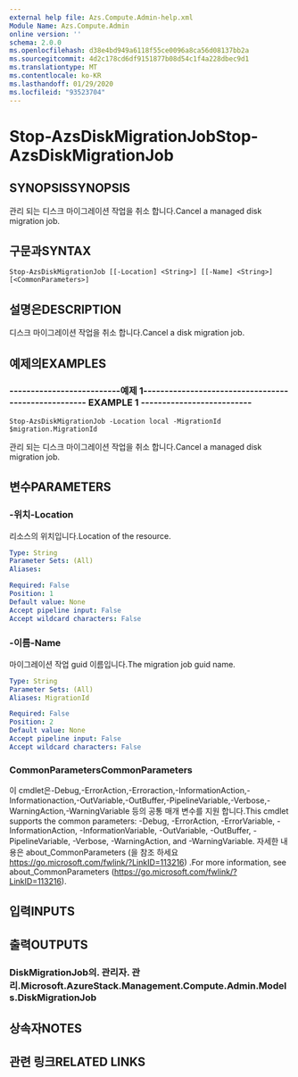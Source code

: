 ```yaml
---
external help file: Azs.Compute.Admin-help.xml
Module Name: Azs.Compute.Admin
online version: ''
schema: 2.0.0
ms.openlocfilehash: d38e4bd949a6118f55ce0096a8ca56d08137bb2a
ms.sourcegitcommit: 4d2c178cd6df9151877b08d54c1f4a228dbec9d1
ms.translationtype: MT
ms.contentlocale: ko-KR
ms.lasthandoff: 01/29/2020
ms.locfileid: "93523704"
---
```

# <span data-ttu-id="cfb66-101">Stop-AzsDiskMigrationJob</span><span class="sxs-lookup"><span data-stu-id="cfb66-101">Stop-AzsDiskMigrationJob</span></span>

## <span data-ttu-id="cfb66-102">SYNOPSIS</span><span class="sxs-lookup"><span data-stu-id="cfb66-102">SYNOPSIS</span></span>
<span data-ttu-id="cfb66-103">관리 되는 디스크 마이그레이션 작업을 취소 합니다.</span><span class="sxs-lookup"><span data-stu-id="cfb66-103">Cancel a managed disk migration job.</span></span>

## <span data-ttu-id="cfb66-104">구문과</span><span class="sxs-lookup"><span data-stu-id="cfb66-104">SYNTAX</span></span>

```
Stop-AzsDiskMigrationJob [[-Location] <String>] [[-Name] <String>] [<CommonParameters>]
```

## <span data-ttu-id="cfb66-105">설명은</span><span class="sxs-lookup"><span data-stu-id="cfb66-105">DESCRIPTION</span></span>
<span data-ttu-id="cfb66-106">디스크 마이그레이션 작업을 취소 합니다.</span><span class="sxs-lookup"><span data-stu-id="cfb66-106">Cancel a disk migration job.</span></span>

## <span data-ttu-id="cfb66-107">예제의</span><span class="sxs-lookup"><span data-stu-id="cfb66-107">EXAMPLES</span></span>

### <span data-ttu-id="cfb66-108">--------------------------예제 1--------------------------</span><span class="sxs-lookup"><span data-stu-id="cfb66-108">-------------------------- EXAMPLE 1 --------------------------</span></span>
```
Stop-AzsDiskMigrationJob -Location local -MigrationId $migration.MigrationId
```

<span data-ttu-id="cfb66-109">관리 되는 디스크 마이그레이션 작업을 취소 합니다.</span><span class="sxs-lookup"><span data-stu-id="cfb66-109">Cancel a managed disk migration job.</span></span>

## <span data-ttu-id="cfb66-110">변수</span><span class="sxs-lookup"><span data-stu-id="cfb66-110">PARAMETERS</span></span>

### <span data-ttu-id="cfb66-111">-위치</span><span class="sxs-lookup"><span data-stu-id="cfb66-111">-Location</span></span>
<span data-ttu-id="cfb66-112">리소스의 위치입니다.</span><span class="sxs-lookup"><span data-stu-id="cfb66-112">Location of the resource.</span></span>

```yaml
Type: String
Parameter Sets: (All)
Aliases: 

Required: False
Position: 1
Default value: None
Accept pipeline input: False
Accept wildcard characters: False
```

### <span data-ttu-id="cfb66-113">-이름</span><span class="sxs-lookup"><span data-stu-id="cfb66-113">-Name</span></span>
<span data-ttu-id="cfb66-114">마이그레이션 작업 guid 이름입니다.</span><span class="sxs-lookup"><span data-stu-id="cfb66-114">The migration job guid name.</span></span>

```yaml
Type: String
Parameter Sets: (All)
Aliases: MigrationId

Required: False
Position: 2
Default value: None
Accept pipeline input: False
Accept wildcard characters: False
```

### <span data-ttu-id="cfb66-115">CommonParameters</span><span class="sxs-lookup"><span data-stu-id="cfb66-115">CommonParameters</span></span>
<span data-ttu-id="cfb66-116">이 cmdlet은-Debug,-ErrorAction,-Erroraction,-InformationAction,-Informationaction,-OutVariable,-OutBuffer,-PipelineVariable,-Verbose,-WarningAction,-WarningVariable 등의 공통 매개 변수를 지원 합니다.</span><span class="sxs-lookup"><span data-stu-id="cfb66-116">This cmdlet supports the common parameters: -Debug, -ErrorAction, -ErrorVariable, -InformationAction, -InformationVariable, -OutVariable, -OutBuffer, -PipelineVariable, -Verbose, -WarningAction, and -WarningVariable.</span></span> <span data-ttu-id="cfb66-117">자세한 내용은 about_CommonParameters (을 참조 하세요 https://go.microsoft.com/fwlink/?LinkID=113216) .</span><span class="sxs-lookup"><span data-stu-id="cfb66-117">For more information, see about_CommonParameters (https://go.microsoft.com/fwlink/?LinkID=113216).</span></span>

## <span data-ttu-id="cfb66-118">입력</span><span class="sxs-lookup"><span data-stu-id="cfb66-118">INPUTS</span></span>

## <span data-ttu-id="cfb66-119">출력</span><span class="sxs-lookup"><span data-stu-id="cfb66-119">OUTPUTS</span></span>

### <span data-ttu-id="cfb66-120">DiskMigrationJob의. 관리자. 관리.</span><span class="sxs-lookup"><span data-stu-id="cfb66-120">Microsoft.AzureStack.Management.Compute.Admin.Models.DiskMigrationJob</span></span>

## <span data-ttu-id="cfb66-121">상속자</span><span class="sxs-lookup"><span data-stu-id="cfb66-121">NOTES</span></span>

## <span data-ttu-id="cfb66-122">관련 링크</span><span class="sxs-lookup"><span data-stu-id="cfb66-122">RELATED LINKS</span></span>

